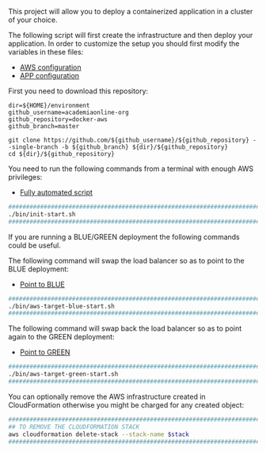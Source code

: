 This project will allow you to deploy a containerized application in a cluster of your choice.


The following script will first create the infrastructure and then deploy your application. 
In order to customize the setup you should first modify the variables in these files:
* [AWS configuration](etc/conf.d/aws.conf)
* [APP configuration](etc/conf.d/app.conf)

First you need to download this repository:
```
dir=${HOME}/environment
github_username=academiaonline-org
github_repository=docker-aws
github_branch=master

git clone https://github.com/${github_username}/${github_repository} --single-branch -b ${github_branch} ${dir}/${github_repository}
cd ${dir}/${github_repository}
```

You need to run the following commands from a terminal with enough AWS privileges:
* [Fully automated script](bin/init-start.sh)

```BASH
#########################################################################
./bin/init-start.sh                                                     ;
#########################################################################
```
If you are running a BLUE/GREEN deployment the following commands could be useful.


The following command will swap the load balancer so as to point to the BLUE deployment:
* [Point to BLUE](bin/aws-target-blue-start.sh)

```BASH
#########################################################################
./bin/aws-target-blue-start.sh                                          ;
#########################################################################
```
The following command will swap back the load balancer so as to point again to the GREEN deployment:
* [Point to GREEN](bin/aws-target-green-start.sh)

```BASH
#########################################################################
./bin/aws-target-green-start.sh                                         ;
#########################################################################
```
You can optionally remove the AWS infrastructure created in CloudFormation otherwise you might be charged for any created object:

```BASH
#########################################################################
## TO REMOVE THE CLOUDFORMATION STACK                                   #
aws cloudformation delete-stack --stack-name $stack                     ;
#########################################################################
```
